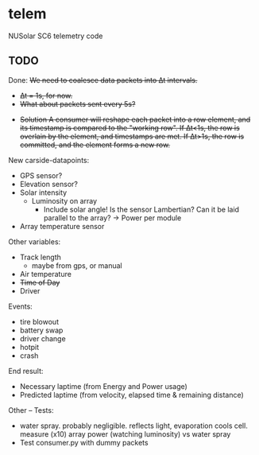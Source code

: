 telem
=====

NUSolar SC6 telemetry code

TODO
----

Done: <s>We need to coalesce data packets into ∆t intervals.

* ∆t = 1s, for now.
* What about packets sent every 5s?
- Solution
	A consumer will reshape each packet into a row element, and its timestamp is compared to the "working row". If ∆t<1s, the row is overlain by the element, and timestamps are met. If ∆t>1s, the row is committed, and the element forms a new row.</s>

New carside-datapoints:

* GPS sensor?
* Elevation sensor?
* Solar intensity
	* Luminosity on array
		* Include solar angle! Is the sensor Lambertian? Can it be laid parallel to the array?
	-> Power per module
* Array temperature sensor

Other variables:

* Track length
	- maybe from gps, or manual
* Air temperature
* <s>Time of Day</s>
* Driver

Events:

* tire blowout
* battery swap
* driver change
* hotpit
* crash

End result:

* Necessary laptime (from Energy and Power usage)
* Predicted laptime (from velocity, elapsed time & remaining distance)

Other – Tests:

* water spray. probably negligible. reflects light, evaporation cools cell.
	measure (x10) array power (watching luminosity) vs water spray
* Test consumer.py with dummy packets
